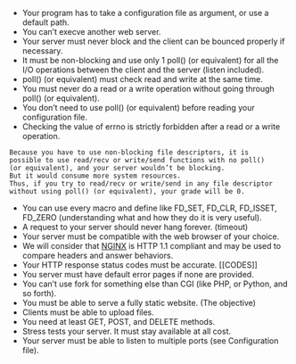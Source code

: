 - Your program has to take a configuration file as argument, or use a default path.
- You can’t execve another web server.
- Your server must never block and the client can be bounced properly if necessary.
-  It must be non-blocking and use only 1 poll() (or equivalent) for all the I/O
operations between the client and the server (listen included).
- poll() (or equivalent) must check read and write at the same time.
- You must never do a read or a write operation without going through poll() (or
equivalent).
- You don’t need to use poll() (or equivalent) before reading your configuration file.
- Checking the value of errno is strictly forbidden after a read or a write operation.
```
Because you have to use non-blocking file descriptors, it is
possible to use read/recv or write/send functions with no poll()
(or equivalent), and your server wouldn’t be blocking.
But it would consume more system resources.
Thus, if you try to read/recv or write/send in any file descriptor
without using poll() (or equivalent), your grade will be 0.
```
- You can use every macro and define like FD_SET, FD_CLR, FD_ISSET, FD_ZERO (understanding what and how they do it is very useful).
- A request to your server should never hang forever. (timeout)
- Your server must be compatible with the web browser of your choice.
- We will consider that [NGINX](https://nginx.org/en/) is HTTP 1.1 compliant and may be used to compare
headers and answer behaviors.
- Your HTTP response status codes must be accurate. [[CODES]]
- You server must have default error pages if none are provided.
- You can’t use fork for something else than CGI (like PHP, or Python, and so forth).
- You must be able to serve a fully static website. (The objective)
- Clients must be able to upload files.
- You need at least GET, POST, and DELETE methods.
- Stress tests your server. It must stay available at all cost.
- Your server must be able to listen to multiple ports (see Configuration file).